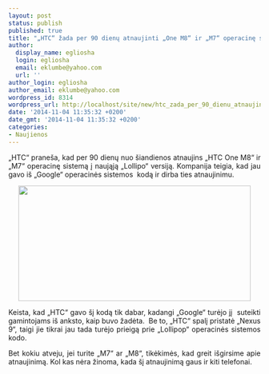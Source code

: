 ```yaml
---
layout: post
status: publish
published: true
title: "„HTC“ žada per 90 dienų atnaujinti „One M8“ ir „M7“ operacinę sistemą į „Lollipop“"
author:
  display_name: egliosha
  login: egliosha
  email: eklumbe@yahoo.com
  url: ''
author_login: egliosha
author_email: eklumbe@yahoo.com
wordpress_id: 8314
wordpress_url: http://localhost/site/new/htc_zada_per_90_dienu_atnaujinti_one_m8_ir_m7_operacine_sistema_i_lollipop/
date: '2014-11-04 11:35:32 +0200'
date_gmt: '2014-11-04 11:35:32 +0200'
categories:
- Naujienos
---
```

<p style="text-align: justify;">
	&bdquo;HTC&ldquo; prane&scaron;a, kad per 90 dienų nuo &scaron;iandienos atnaujins &bdquo;HTC One M8&ldquo; ir &bdquo;M7&ldquo; operacinę sistemą į naująją &bdquo;Lollipo&ldquo; versiją. Kompanija teigia, kad jau gavo i&scaron; &bdquo;Google&ldquo; operacinės sistemos &nbsp;kodą ir dirba ties atnaujinimu.</p>
<p style="text-align: center;">
	<a href="http://technews.lt/userfiles/HTC OS.jpg"><img alt="" src="http://technews.lt/userfiles/HTC OS.jpg" style="width: 464px; height: 231px;" /></a></p>
<p style="text-align: justify;">
	Keista, kad &bdquo;HTC&ldquo; gavo &scaron;į kodą tik dabar, kadangi &bdquo;Google&ldquo; turėjo jį&nbsp; suteikti gamintojams i&scaron; anksto, kaip buvo žadėta. &nbsp;Be to, &bdquo;HTC&ldquo; spalį pristatė &bdquo;Nexus 9&ldquo;, taigi jie tikrai jau tada turėjo prieigą prie &bdquo;Lollipop&ldquo; operacinės sistemos kodo.</p>
<p style="text-align: justify;">
	Bet kokiu atveju, jei turite &bdquo;M7&ldquo; ar &bdquo;M8&ldquo;, tikėkimės, kad greit i&scaron;girsime apie atnaujinimą. Kol kas nėra žinoma, kada &scaron;į atnaujinimą gaus ir kiti telefonai.&nbsp;</p>

